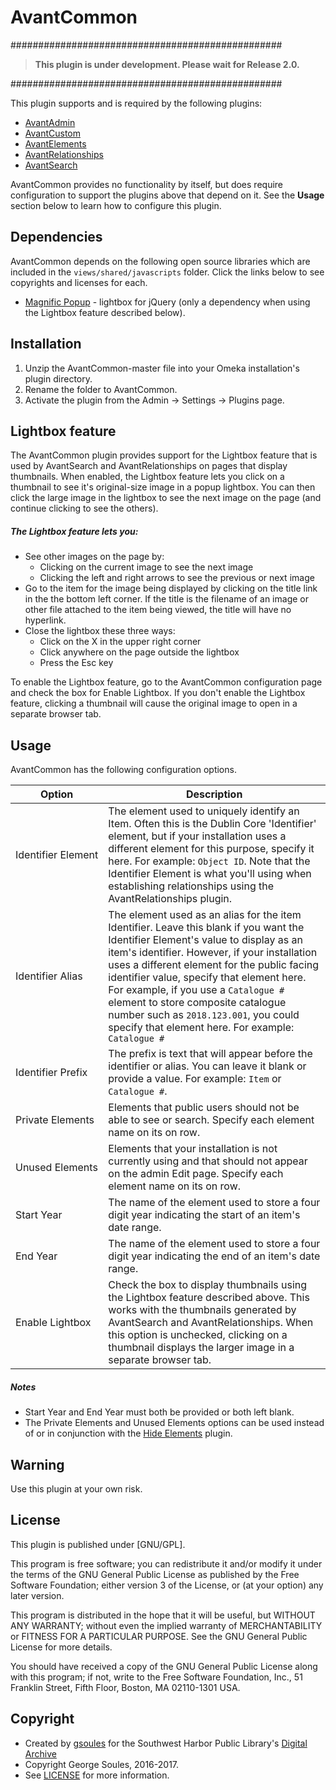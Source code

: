 # AvantCommon

#################################################

> **This plugin is under development. Please wait for Release 2.0.**

#################################################

This plugin supports and is required by the following plugins:
 
* [AvantAdmin](https://github.com/gsoules/AvantAdmin)
* [AvantCustom](https://github.com/gsoules/AvantCustom)
* [AvantElements](https://github.com/gsoules/AvantElements)
* [AvantRelationships](https://github.com/gsoules/AvantRelationships)
* [AvantSearch](https://github.com/gsoules/AvantSearch)
 
AvantCommon provides no functionality by itself, but does require configuration to support the plugins above
that depend on it. See the **Usage** section below to learn how to configure this plugin.

## Dependencies
AvantCommon depends on the following open source libraries which are included in the `views/shared/javascripts` folder.
Click the links below to see copyrights and licenses for each.

* [Magnific Popup](https://github.com/dimsemenov/Magnific-Popup/) - lightbox for jQuery (only a dependency when using the Lightbox
feature described below).

## Installation

1. Unzip the AvantCommon-master file into your Omeka installation's plugin directory.
1. Rename the folder to AvantCommon.
1. Activate the plugin from the Admin → Settings → Plugins page.

## Lightbox feature

The AvantCommon plugin provides support for the Lightbox feature that is used by AvantSearch and AvantRelationships
on pages that display thumbnails. When enabled, the Lightbox feature lets you click on a thumbnail to see it's
original-size image in a popup lightbox. You can then click the large image in the lightbox to see the next image on
the page (and continue clicking to see the others).

##### The Lightbox feature lets you:
* See other images on the page by:
    * Clicking on the current image to see the next image
    * Clicking the left and right arrows to see the previous or next image
* Go to the item for the image being displayed by clicking on the title link in the the bottom left corner.
If the title is the filename of an image or other file attached to the item being viewed, the title will have no hyperlink.
* Close the lightbox these three ways:
    * Click on the X in the upper right corner
    * Click anywhere on the page outside the lightbox
    * Press the Esc key

To enable the Lightbox feature, go to the AvantCommon configuration page and check the box for Enable Lightbox.
If you don't enable the Lightbox feature, clicking a thumbnail will cause the original image to open in a separate browser tab.

## Usage

AvantCommon has the following configuration options.

Option | Description
--------|------------
Identifier&nbsp;Element |  The element used to uniquely identify an Item. Often this is the Dublin Core 'Identifier' element, but if your installation uses a different element for this purpose, specify it here. For example: `Object ID`. Note that the Identifier Element is what you'll using when establishing relationships using the AvantRelationships plugin.
Identifier Alias | The element used as an alias for the item Identifier. Leave this blank if you want the Identifier Element's value to display as an item's identifier. However, if your installation uses a different element for the public facing identifier value, specify that element here. For example, if you use a `Catalogue #` element to store composite catalogue number such as `2018.123.001`, you could specify that element here. For example: `Catalogue #`
Identifier Prefix | The prefix is text that will appear before the identifier or alias. You can leave it blank or provide a value. For example: `Item` or `Catalogue #`.
Private Elements | Elements that public users should not be able to see or search. Specify each element name on its on row.
Unused&nbsp;Elements | Elements that your installation is not currently using and that should not appear on the admin Edit page. Specify each element name on its on row.
Start Year | The name of the element used to store a four digit year indicating the start of an item's date range.
End Year | The name of the element used to store a four digit year indicating the end of an item's date range.
Enable Lightbox | Check the box to display thumbnails using the Lightbox feature described above. This works with the thumbnails generated by AvantSearch and AvantRelationships. When this option is unchecked, clicking on a thumbnail displays the larger image in a separate browser tab.

##### Notes
* Start Year and End Year must both be provided or both left blank.
* The Private Elements and Unused Elements options can be used instead of or in conjunction with the
 [Hide Elements](https://github.com/zerocrates/HideElements) plugin.

## Warning

Use this plugin at your own risk.

##  License

This plugin is published under [GNU/GPL].

This program is free software; you can redistribute it and/or modify it under
the terms of the GNU General Public License as published by the Free Software
Foundation; either version 3 of the License, or (at your option) any later
version.

This program is distributed in the hope that it will be useful, but WITHOUT
ANY WARRANTY; without even the implied warranty of MERCHANTABILITY or FITNESS
FOR A PARTICULAR PURPOSE. See the GNU General Public License for more
details.

You should have received a copy of the GNU General Public License along with
this program; if not, write to the Free Software Foundation, Inc.,
51 Franklin Street, Fifth Floor, Boston, MA 02110-1301 USA.

Copyright
---------

* Created by [gsoules](https://github.com/gsoules) for the Southwest Harbor Public Library's [Digital Archive](http://swhplibrary.net/archive)
* Copyright George Soules, 2016-2017.
* See [LICENSE](https://github.com/gsoules/AvantRelationships/blob/master/LICENSE) for more information.

